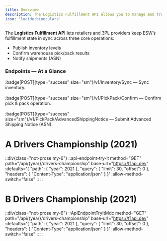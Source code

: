 ```yaml
---
title: Overview
description: The Logistics Fulfillment API allows you to manage and track the fulfillment of orders within the ESW platform.
icon: 'lucide:binoculars'
---
```


The **Logistics Fulfillment API** lets retailers and 3PL providers keep ESW’s fulfillment state in sync across three core operations:

- Publish inventory levels
- Confirm warehouse pick/pack results
- Notify shipments (ASN)


### Endpoints — At a Glance

:badge[POST]{type="success" size="sm"}/v1/Inventory/Sync — Sync inventory. <br>  
:badge[POST]{type="success" size="sm"}/v1/PickPack/Confirm — Confirm pick & pack operation. <br>  
:badge[POST]{type="success" size="sm"}/v1/PickPack/AdvancedShippingNotice — Submit Advanced Shipping Notice (ASN). <br>  


# A Drivers Championship (2021)

::div{class="not-prose my-6"}
  ::api-endpoint-try-it
    method="GET"
    path="/api/{year}/drivers-championship"
    base-url="https://f1api.dev"
    :defaults='{ "path": { "year": 2021 }, "query": { "limit": 30, "offset": 0 }, "headers": { "Content-Type": "application/json" } }'
    :allow-method-switch="false"
  ::
::

# B Drivers Championship (2021)

::div{class="not-prose my-6"}
  ::ApiEndpointTryItMdc
    method="GET"
    path="/api/{year}/drivers-championship"
    base-url="https://f1api.dev"
    :defaults='{ "path": { "year": 2021 }, "query": { "limit": 30, "offset": 0 }, "headers": { "Content-Type": "application/json" } }'
    :allow-method-switch="false"
  ::
::